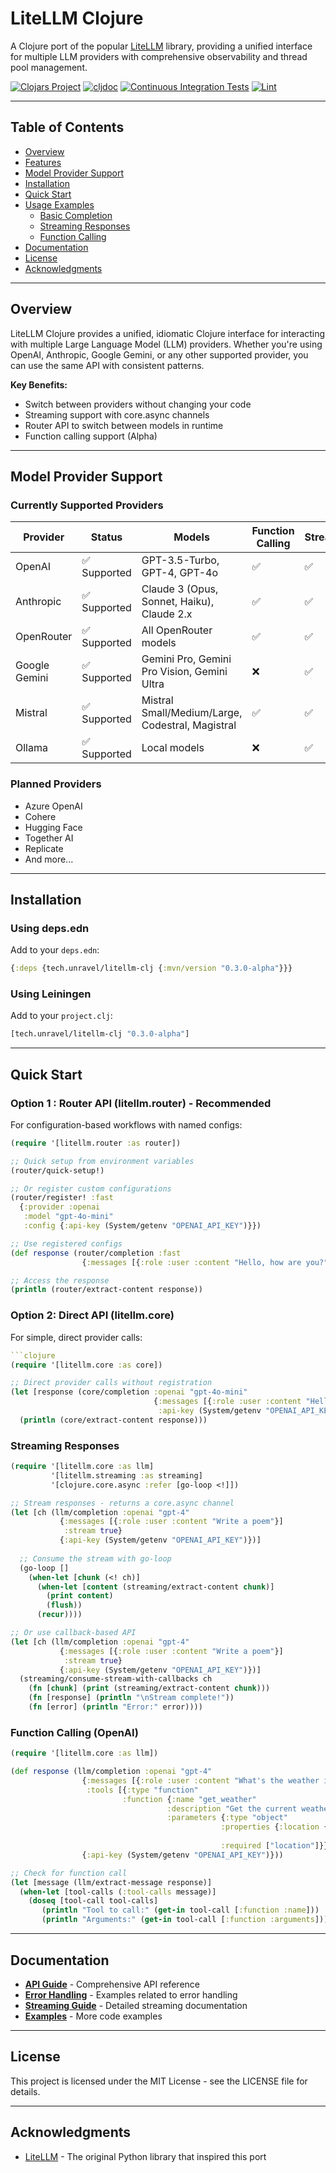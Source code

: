 # LiteLLM Clojure

A Clojure port of the popular [LiteLLM](https://github.com/BerriAI/litellm) library, providing a unified interface for multiple LLM providers with comprehensive observability and thread pool management.

[![Clojars Project](https://img.shields.io/clojars/v/tech.unravel/litellm-clj.svg)](https://clojars.org/tech.unravel/litellm-clj)
[![cljdoc](https://cljdoc.org/badge/tech.unravel/litellm-clj)](https://cljdoc.org/d/tech.unravel/litellm-clj)
[![Continuous Integration Tests](https://github.com/unravel-team/clj-litellm/actions/workflows/test.yml/badge.svg)](https://github.com/unravel-team/clj-litellm/actions/workflows/test.yml)
[![Lint](https://github.com/unravel-team/clj-litellm/actions/workflows/lint.yml/badge.svg)](https://github.com/unravel-team/clj-litellm/actions/workflows/lint.yml)

---

## Table of Contents

- [Overview](#overview)
- [Features](#features)
- [Model Provider Support](#model-provider-support)
- [Installation](#installation)
- [Quick Start](#quick-start)
- [Usage Examples](#usage-examples)
  - [Basic Completion](#basic-completion)
  - [Streaming Responses](#streaming-responses)
  - [Function Calling](#function-calling-openai)
- [Documentation](#documentation)
- [License](#license)
- [Acknowledgments](#acknowledgments)

---

## Overview

LiteLLM Clojure provides a unified, idiomatic Clojure interface for interacting with multiple Large Language Model (LLM) providers. Whether you're using OpenAI, Anthropic, Google Gemini, or any other supported provider, you can use the same API with consistent patterns.

**Key Benefits:**
- Switch between providers without changing your code
- Streaming support with core.async channels
- Router API to switch between models in runtime
- Function calling support (Alpha)
---

## Model Provider Support

### Currently Supported Providers

| Provider     | Status       | Models                                     | Function Calling | Streaming |
|--------------|--------------|--------------------------------------------|------------------|-----------|
| OpenAI       | ✅ Supported | GPT-3.5-Turbo, GPT-4, GPT-4o               | ✅               | ✅        |
| Anthropic    | ✅ Supported | Claude 3 (Opus, Sonnet, Haiku), Claude 2.x | ✅               | ✅        |
| OpenRouter   | ✅ Supported | All OpenRouter models                      | ✅               | ✅        |
| Google Gemini| ✅ Supported | Gemini Pro, Gemini Pro Vision, Gemini Ultra| ❌               | ✅        |
| Mistral      | ✅ Supported | Mistral Small/Medium/Large, Codestral, Magistral | ✅               | ✅        |
| Ollama       | ✅ Supported | Local models                               | ❌               | ✅        |

### Planned Providers

- Azure OpenAI
- Cohere
- Hugging Face
- Together AI
- Replicate
- And more...

---

## Installation

### Using deps.edn

Add to your `deps.edn`:

```clojure
{:deps {tech.unravel/litellm-clj {:mvn/version "0.3.0-alpha"}}}
```

### Using Leiningen

Add to your `project.clj`:

```clojure
[tech.unravel/litellm-clj "0.3.0-alpha"]
```

---

## Quick Start

### Option 1 : Router API (litellm.router) - Recommended

For configuration-based workflows with named configs:

```clojure
(require '[litellm.router :as router])

;; Quick setup from environment variables
(router/quick-setup!)

;; Or register custom configurations
(router/register! :fast 
  {:provider :openai 
   :model "gpt-4o-mini" 
   :config {:api-key (System/getenv "OPENAI_API_KEY")}})

;; Use registered configs
(def response (router/completion :fast 
                {:messages [{:role :user :content "Hello, how are you?"}]}))

;; Access the response
(println (router/extract-content response))
```

### Option 2: Direct API (litellm.core)

For simple, direct provider calls:

```clojure
```clojure
(require '[litellm.core :as core])

;; Direct provider calls without registration
(let [response (core/completion :openai "gpt-4o-mini"
                                {:messages [{:role :user :content "Hello"}]
                                 :api-key (System/getenv "OPENAI_API_KEY")})]
  (println (core/extract-content response)))
```

### Streaming Responses
```clojure
(require '[litellm.core :as llm]
         '[litellm.streaming :as streaming]
         '[clojure.core.async :refer [go-loop <!]])

;; Stream responses - returns a core.async channel
(let [ch (llm/completion :openai "gpt-4"
           {:messages [{:role :user :content "Write a poem"}]
            :stream true}
           {:api-key (System/getenv "OPENAI_API_KEY")})]
  
  ;; Consume the stream with go-loop
  (go-loop []
    (when-let [chunk (<! ch)]
      (when-let [content (streaming/extract-content chunk)]
        (print content)
        (flush))
      (recur))))

;; Or use callback-based API
(let [ch (llm/completion :openai "gpt-4"
           {:messages [{:role :user :content "Write a poem"}]
            :stream true}
           {:api-key (System/getenv "OPENAI_API_KEY")})]
  (streaming/consume-stream-with-callbacks ch
    (fn [chunk] (print (streaming/extract-content chunk)))
    (fn [response] (println "\nStream complete!"))
    (fn [error] (println "Error:" error))))
```

### Function Calling (OpenAI)

```clojure
(require '[litellm.core :as llm])

(def response (llm/completion :openai "gpt-4"
                {:messages [{:role :user :content "What's the weather in Boston?"}]
                 :tools [{:type "function"
                         :function {:name "get_weather"
                                   :description "Get the current weather"
                                   :parameters {:type "object"
                                               :properties {:location {:type "string"
                                                                      :description "City name"}}
                                               :required ["location"]}}}]}
                {:api-key (System/getenv "OPENAI_API_KEY")}))

;; Check for function call
(let [message (llm/extract-message response)]
  (when-let [tool-calls (:tool-calls message)]
    (doseq [tool-call tool-calls]
       (println "Tool to call:" (get-in tool-call [:function :name]))
       (println "Arguments:" (get-in tool-call [:function :arguments])))))
```

---

## Documentation
- **[API Guide](docs/API_GUIDE.md)** - Comprehensive API reference
- **[Error Handling](docs/ERROR_HANDLING.md)** - Examples related to error handling
- **[Streaming Guide](docs/STREAMING_GUIDE.md)** - Detailed streaming documentation
- **[Examples](examples/)** - More code examples

---

## License

This project is licensed under the MIT License - see the LICENSE file for details.

---

## Acknowledgments

- [LiteLLM](https://github.com/BerriAI/litellm) - The original Python library that inspired this port
